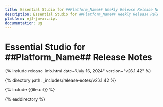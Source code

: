 ```yaml
---
title: Essential Studio for ##Platform_Name## Weekly Release Release Notes  
description: Essential Studio for ##Platform_Name## Weekly Release Release Notes  
platform: ej2-javascript
documentation: ug
---
```


# Essential Studio for ##Platform_Name##  Release Notes  

{% include release-info.html date="July 16, 2024"  version="v26.1.42" %}

{% directory path: _includes/release-notes/v26.1.42 %}

{% include {{file.url}} %}

{% enddirectory %}
